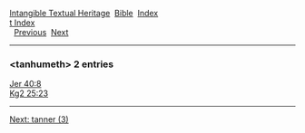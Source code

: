 [Intangible Textual Heritage](../../index)  [Bible](../index) 
[Index](index)   
[t Index](_t_)  
  [Previous](c11289)  [Next](c11291) 

------------------------------------------------------------------------

### &lt;tanhumeth&gt; 2 entries

[Jer 40:8](../kjv/jer040.htm#008)  
[Kg2 25:23](../kjv/kg2025.htm#023)  

------------------------------------------------------------------------

[Next: tanner (3)](c11291)
